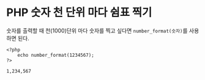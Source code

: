# PHP 숫자 천 단위 마다 쉼표 찍기

숫자를 출력할 때 천(1000)단위 마다 숫자를 찍고 싶다면 `number_format(숫자)`를 사용하면 된다.
```
<?php
    echo number_format(1234567);
?>

1,234,567
```

